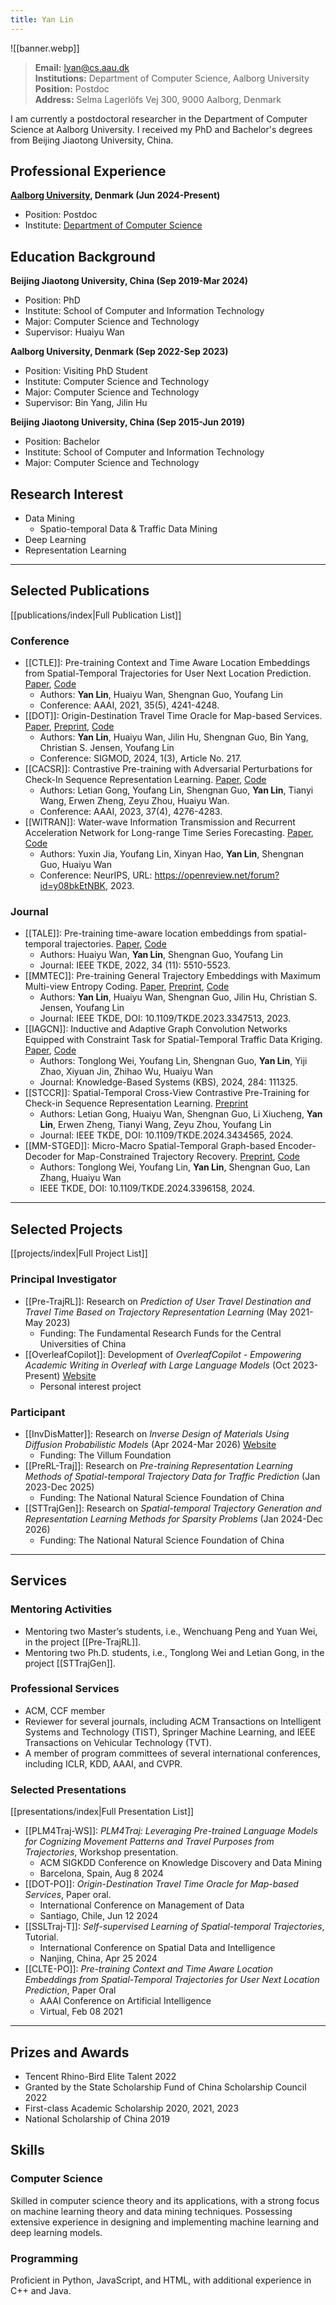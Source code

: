 ```yaml
---
title: Yan Lin
---
```

![[banner.webp]]

> **Email:** lyan@cs.aau.dk <br>
> **Institutions:** Department of Computer Science, Aalborg University <br>
> **Position:** Postdoc <br>
> **Address:** Selma Lagerlöfs Vej 300, 9000 Aalborg, Denmark

I am currently a postdoctoral researcher in the Department of Computer Science at Aalborg University. I received my PhD and Bachelor's degrees from Beijing Jiaotong University, China.

## Professional Experience

**[Aalborg University](https://www.aau.dk/), Denmark (Jun 2024-Present)**
- Position: Postdoc
- Institute: [Department of Computer Science](https://www.cs.aau.dk/)

## Education Background

**Beijing Jiaotong University, China (Sep 2019-Mar 2024)**
- Position: PhD
- Institute: School of Computer and Information Technology
- Major: Computer Science and Technology  
- Supervisor: Huaiyu Wan

**Aalborg University, Denmark (Sep 2022-Sep 2023)**
- Position: Visiting PhD Student
- Institute: Computer Science and Technology
- Major: Computer Science and Technology
- Supervisor: Bin Yang, Jilin Hu

**Beijing Jiaotong University, China (Sep 2015-Jun 2019)**
- Position: Bachelor
- Institute: School of Computer and Information Technology
- Major: Computer Science and Technology

## Research Interest

- Data Mining
	- Spatio-temporal Data & Traffic Data Mining
- Deep Learning
- Representation Learning

---
## Selected Publications

[[publications/index|Full Publication List]]

### Conference

- [[CTLE]]: Pre-training Context and Time Aware Location Embeddings from Spatial-Temporal Trajectories for User Next Location Prediction. [Paper](https://ojs.aaai.org/index.php/AAAI/article/view/16548), [Code](https://github.com/Logan-Lin/CTLE)
	- Authors: **Yan Lin**, Huaiyu Wan, Shengnan Guo, Youfang Lin
	- Conference: AAAI, 2021, 35(5), 4241-4248.
- [[DOT]]: Origin-Destination Travel Time Oracle for Map-based Services. [Paper](https://dl.acm.org/doi/10.1145/3617337), [Preprint](https://arxiv.org/abs/2307.03048), [Code](https://github.com/Logan-Lin/DOT)
	- Authors: **Yan Lin**, Huaiyu Wan, Jilin Hu, Shengnan Guo, Bin Yang, Christian S. Jensen, Youfang Lin
	- Conference: SIGMOD, 2024, 1(3), Article No. 217.
- [[CACSR]]: Contrastive Pre-training with Adversarial Perturbations for Check-In Sequence Representation Learning. [Paper](https://ojs.aaai.org/index.php/AAAI/article/view/25546), [Code](https://github.com/LetianGong/CACSR)
	- Authors: Letian Gong, Youfang Lin, Shengnan Guo, **Yan Lin**, Tianyi Wang, Erwen Zheng, Zeyu Zhou, Huaiyu Wan.
	- Conference: AAAI, 2023, 37(4), 4276-4283.
- [[WITRAN]]: Water-wave Information Transmission and Recurrent Acceleration Network for Long-range Time Series Forecasting. [Paper](https://openreview.net/forum?id=y08bkEtNBK), [Code](https://github.com/Water2sea/WITRAN)
	- Authors: Yuxin Jia, Youfang Lin, Xinyan Hao, **Yan Lin**, Shengnan Guo, Huaiyu Wan
	- Conference: NeurIPS, URL: https://openreview.net/forum?id=y08bkEtNBK, 2023.

### Journal

- [[TALE]]: Pre-training time-aware location embeddings from spatial-temporal trajectories. [Paper](https://ieeexplore.ieee.org/abstract/document/9351627), [Code](https://github.com/Logan-Lin/TALE)
	- Authors: Huaiyu Wan, **Yan Lin**, Shengnan Guo, Youfang Lin
	- Journal: IEEE TKDE, 2022, 34 (11): 5510-5523.
- [[MMTEC]]: Pre-training General Trajectory Embeddings with Maximum Multi-view Entropy Coding. [Paper](https://ieeexplore.ieee.org/abstract/document/10375102), [Preprint](https://arxiv.org/abs/2207.14539), [Code](https://github.com/Logan-Lin/MMTEC)
	- Authors: **Yan Lin**, Huaiyu Wan, Shengnan Guo, Jilin Hu, Christian S. Jensen, Youfang Lin
	- Journal: IEEE TKDE, DOI: 10.1109/TKDE.2023.3347513, 2023.
- [[IAGCN]]: Inductive and Adaptive Graph Convolution Networks Equipped with Constraint Task for Spatial-Temporal Traffic Data Kriging. [Paper](https://www.sciencedirect.com/science/article/pii/S0950705123010730), [Code](https://github.com/wtl52656/IAGCN)
	- Authors: Tonglong Wei, Youfang Lin, Shengnan Guo, **Yan Lin**, Yiji Zhao, Xiyuan Jin, Zhihao Wu, Huaiyu Wan
	- Journal: Knowledge-Based Systems (KBS), 2024, 284: 111325.
- [[STCCR]]: Spatial-Temporal Cross-View Contrastive Pre-Training for Check-in Sequence Representation Learning. [Preprint](https://arxiv.org/abs/2407.15899)
	- Authors: Letian Gong, Huaiyu Wan, Shengnan Guo, Li Xiucheng, **Yan Lin**, Erwen Zheng, Tianyi Wang, Zeyu Zhou, Youfang Lin
	- Journal: IEEE TKDE, DOI: 10.1109/TKDE.2024.3434565, 2024.
- [[MM-STGED]]: Micro-Macro Spatial-Temporal Graph-based Encoder-Decoder for Map-Constrained Trajectory Recovery. [Preprint](https://arxiv.org/abs/2404.19141), [Code](https://github.com/wtl52656/MM-STGED)
	- Authors: Tonglong Wei, Youfang Lin, **Yan Lin**, Shengnan Guo, Lan Zhang, Huaiyu Wan
	- IEEE TKDE, DOI: 10.1109/TKDE.2024.3396158, 2024.

---
## Selected Projects

[[projects/index|Full Project List]]

### Principal Investigator

- [[Pre-TrajRL]]: Research on *Prediction of User Travel Destination and Travel Time Based on Trajectory Representation Learning* (May 2021-May 2023)
	- Funding: The Fundamental Research Funds for the Central Universities of China
- [[OverleafCopilot]]: Development of *OverleafCopilot - Empowering Academic Writing in Overleaf with Large Language Models* (Oct 2023-Present) [Website](https://www.overleafcopilot.com/)
	- Personal interest project

### Participant

- [[InvDisMatter]]: Research on *Inverse Design of Materials Using Diffusion Probabilistic Models* (Apr 2024-Mar 2026) [Website](https://villumfonden.dk/en/projekt/inverse-design-materials-using-diffusion-probabilistic-models)
	- Funding: The Villum Foundation
- [[PreRL-Traj]]: Research on *Pre-training Representation Learning Methods of Spatial-temporal Trajectory Data for Traffic Prediction* (Jan 2023-Dec 2025)
	- Funding: The National Natural Science Foundation of China
- [[STTrajGen]]: Research on *Spatial-temporal Trajectory Generation and Representation Learning Methods for Sparsity Problems* (Jan 2024-Dec 2026)
	- Funding: The National Natural Science Foundation of China

---
## Services

### Mentoring Activities

- Mentoring two Master’s students, i.e., Wenchuang Peng and Yuan Wei, in the project [[Pre-TrajRL]].
- Mentoring two Ph.D. students, i.e., Tonglong Wei and Letian Gong, in the project [[STTrajGen]].

### Professional Services

- ACM, CCF member
- Reviewer for several journals, including ACM Transactions on Intelligent Systems and Technology (TIST), Springer Machine Learning, and IEEE Transactions on Vehicular Technology (TVT).
- A member of program committees of several international conferences, including ICLR, KDD, AAAI, and CVPR.

### Selected Presentations

[[presentations/index|Full Presentation List]]

- [[PLM4Traj-WS]]: *PLM4Traj: Leveraging Pre-trained Language Models for Cognizing Movement Patterns and Travel Purposes from Trajectories*, Workshop presentation.
	- ACM SIGKDD Conference on Knowledge Discovery and Data Mining
	- Barcelona, Spain, Aug 8 2024
- [[DOT-PO]]: *Origin-Destination Travel Time Oracle for Map-based Services*, Paper oral.
	- International Conference on Management of Data
	- Santiago, Chile, Jun 12 2024
- [[SSLTraj-T]]: *Self-supervised Learning of Spatial-temporal Trajectories*, Tutorial.
	- International Conference on Spatial Data and Intelligence
	- Nanjing, China, Apr 25 2024
- [[CLTE-PO]]: *Pre-training Context and Time Aware Location Embeddings from Spatial-Temporal Trajectories for User Next Location Prediction*, Paper Oral
	- AAAI Conference on Artificial Intelligence
	- Virtual, Feb 08 2021

---
## Prizes and Awards

- Tencent Rhino-Bird Elite Talent 2022
- Granted by the State Scholarship Fund of China Scholarship Council 2022
- First-class Academic Scholarship 2020, 2021, 2023
- National Scholarship of China 2019

## Skills

### Computer Science

Skilled in computer science theory and its applications, with a strong focus on machine learning theory and data mining techniques. Possessing extensive experience in designing and implementing machine learning and deep learning models.

### Programming

Proficient in Python, JavaScript, and HTML, with additional experience in C++ and Java.